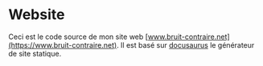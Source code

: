 # Website

Ceci est le code source de mon site web
[www.bruit-contraire.net](https://www.bruit-contraire.net). Il est basé sur
[docusaurus](https://docusaurus.io/) le générateur de site statique.
